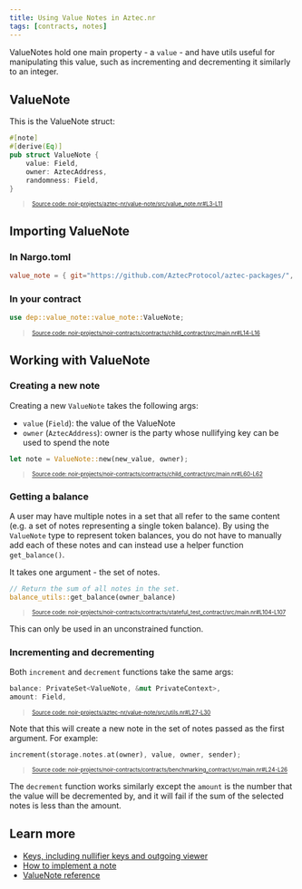 ```yaml
---
title: Using Value Notes in Aztec.nr
tags: [contracts, notes]
---
```


ValueNotes hold one main property - a `value` - and have utils useful for manipulating this value, such as incrementing and decrementing it similarly to an integer.

## ValueNote

This is the ValueNote struct:

```rust title="value-note-def" showLineNumbers 
#[note]
#[derive(Eq)]
pub struct ValueNote {
    value: Field,
    owner: AztecAddress,
    randomness: Field,
}
```
> <sup><sub><a href="https://github.com/AztecProtocol/aztec-packages/blob/master/noir-projects/aztec-nr/value-note/src/value_note.nr#L3-L11" target="_blank" rel="noopener noreferrer">Source code: noir-projects/aztec-nr/value-note/src/value_note.nr#L3-L11</a></sub></sup>


## Importing ValueNote

### In Nargo.toml

```toml
value_note = { git="https://github.com/AztecProtocol/aztec-packages/", tag="v0.82.3", directory="noir-projects/aztec-nr/value-note" }
```

### In your contract

```rust title="import_valuenote" showLineNumbers 
use dep::value_note::value_note::ValueNote;
```
> <sup><sub><a href="https://github.com/AztecProtocol/aztec-packages/blob/master/noir-projects/noir-contracts/contracts/child_contract/src/main.nr#L14-L16" target="_blank" rel="noopener noreferrer">Source code: noir-projects/noir-contracts/contracts/child_contract/src/main.nr#L14-L16</a></sub></sup>


## Working with ValueNote

### Creating a new note

Creating a new `ValueNote` takes the following args:

- `value` (`Field`): the value of the ValueNote
- `owner` (`AztecAddress`): owner is the party whose nullifying key can be used to spend the note

```rust title="valuenote_new" showLineNumbers 
let note = ValueNote::new(new_value, owner);
```
> <sup><sub><a href="https://github.com/AztecProtocol/aztec-packages/blob/master/noir-projects/noir-contracts/contracts/child_contract/src/main.nr#L60-L62" target="_blank" rel="noopener noreferrer">Source code: noir-projects/noir-contracts/contracts/child_contract/src/main.nr#L60-L62</a></sub></sup>


### Getting a balance

A user may have multiple notes in a set that all refer to the same content (e.g. a set of notes representing a single token balance). By using the `ValueNote` type to represent token balances, you do not have to manually add each of these notes and can instead use a helper function `get_balance()`.

It takes one argument - the set of notes.

```rust title="get_balance" showLineNumbers 
// Return the sum of all notes in the set.
balance_utils::get_balance(owner_balance)
```
> <sup><sub><a href="https://github.com/AztecProtocol/aztec-packages/blob/master/noir-projects/noir-contracts/contracts/stateful_test_contract/src/main.nr#L104-L107" target="_blank" rel="noopener noreferrer">Source code: noir-projects/noir-contracts/contracts/stateful_test_contract/src/main.nr#L104-L107</a></sub></sup>


This can only be used in an unconstrained function.

### Incrementing and decrementing

Both `increment` and `decrement` functions take the same args:

```rust title="increment_args" showLineNumbers 
balance: PrivateSet<ValueNote, &mut PrivateContext>,
amount: Field,
```
> <sup><sub><a href="https://github.com/AztecProtocol/aztec-packages/blob/master/noir-projects/aztec-nr/value-note/src/utils.nr#L27-L30" target="_blank" rel="noopener noreferrer">Source code: noir-projects/aztec-nr/value-note/src/utils.nr#L27-L30</a></sub></sup>


Note that this will create a new note in the set of notes passed as the first argument.
For example:
```rust title="increment_valuenote" showLineNumbers 
increment(storage.notes.at(owner), value, owner, sender);
```
> <sup><sub><a href="https://github.com/AztecProtocol/aztec-packages/blob/master/noir-projects/noir-contracts/contracts/benchmarking_contract/src/main.nr#L24-L26" target="_blank" rel="noopener noreferrer">Source code: noir-projects/noir-contracts/contracts/benchmarking_contract/src/main.nr#L24-L26</a></sub></sup>


The `decrement` function works similarly except the `amount` is the number that the value will be decremented by, and it will fail if the sum of the selected notes is less than the amount.

## Learn more

- [Keys, including nullifier keys and outgoing viewer](../../../../../aztec/concepts/accounts/keys.md)
- [How to implement a note](./implementing_a_note.md)
- [ValueNote reference](../../../../reference/smart_contract_reference/aztec-nr/value-note/value_note.md)
